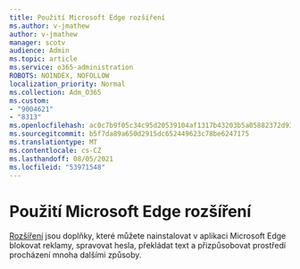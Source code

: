 ```yaml
---
title: Použití Microsoft Edge rozšíření
ms.author: v-jmathew
author: v-jmathew
manager: scotv
audience: Admin
ms.topic: article
ms.service: o365-administration
ROBOTS: NOINDEX, NOFOLLOW
localization_priority: Normal
ms.collection: Adm_O365
ms.custom:
- "9004621"
- "8313"
ms.openlocfilehash: ac0c7b9f05c34c95d20539104af1317b43203b5a05882372d93c98b80632ced3
ms.sourcegitcommit: b5f7da89a650d2915dc652449623c78be6247175
ms.translationtype: MT
ms.contentlocale: cs-CZ
ms.lasthandoff: 08/05/2021
ms.locfileid: "53971548"
---
```

# <a name="use-microsoft-edge-extensions"></a>Použití Microsoft Edge rozšíření

[Rozšíření](https://go.microsoft.com/fwlink/?linkid=2135619) jsou doplňky, které můžete nainstalovat v aplikaci Microsoft Edge blokovat reklamy, spravovat hesla, překládat text a přizpůsobovat prostředí procházení mnoha dalšími způsoby.
